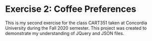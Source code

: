 # Exercise 2: Coffee Preferences
 This is my second exercise for the class CART351 taken at Concordia University during the Fall 2020 semester. 
 This project was created to demonstrate my understanding of JQuery and JSON files.
